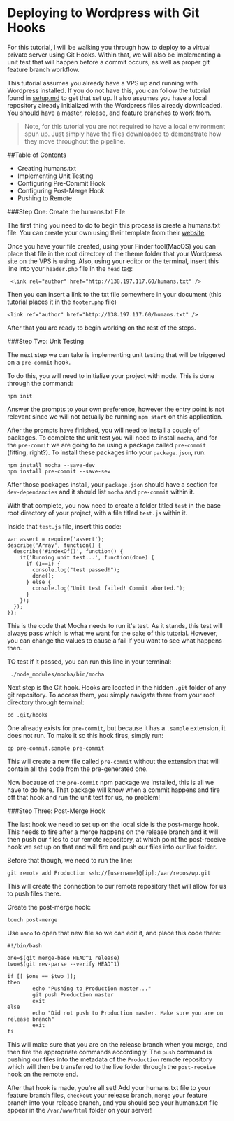 # Deploying to Wordpress with Git Hooks

For this tutorial, I will be walking you through how to deploy to a virtual private server using Git Hooks. Within that, we will also be implementing a unit test that will happen before a commit occurs, as well as proper git feature branch workflow.


This tutorial assumes you already have a VPS up and running with Wordpress installed. If you do not have this, you can follow the tutorial found in [setup.md](https://github.com/ekaneff/dwa_assignmentOne/blob/master/setup.md) to get that set up. It also assumes you have a local repository already initialized with the Wordpress files already downloaded. You should have a master, release, and feature branches to work from. 

>Note, for this tutorial you are not required to have a local environment spun up. Just simply have the files downloaded to demonstrate how they move throughout the pipeline. 

##Table of Contents

* Creating humans.txt
* Implementing Unit Testing
* Configuring Pre-Commit Hook
* Configuring Post-Merge Hook
* Pushing to Remote


<a name="one"></a>
###Step One: Create the humans.txt File

The first thing you need to do to begin this process is create a humans.txt file. You can create your own using their template from their [website](http://humanstxt.org/Standard.html). 

Once you have your file created, using your Finder tool(MacOS) you can place that file in the root directory of the theme folder that your Wordpress site on the VPS is using. Also, using your editor or the terminal, insert this line into your `header.php` file in the `head` tag: 

```shell
 <link rel="author" href="http://138.197.117.60/humans.txt" />
```

Then you can insert a link to the txt file somewhere in your document (this tutorial places it in the `footer.php` file)

```shell
<link ref="author" href="http://138.197.117.60/humans.txt" />
``` 
After that you are ready to begin working on the rest of the steps. 

<a name="two"></a>
###Step Two: Unit Testing

The next step we can take is implementing unit testing that will be triggered on a `pre-commit` hook. 

To do this, you will need to initialize your project with node. This is done through the command: 

```shell
npm init
```
Answer the prompts to your own preference, however the entry point is not relevant since we will not actually be running `npm start` on this application. 

After the prompts have finished, you will need to install a couple of packages. To complete the unit test you will need to install `mocha`, and for the `pre-commit` we are going to be using a package called `pre-commit` (fitting, right?). To install these packages into your `package.json`, run: 

```shell
npm install mocha --save-dev
npm install pre-commit --save-sev
```

After those packages install, your `package.json` should have a section for `dev-dependancies` and it should list `mocha` and `pre-commit` within it. 

With that complete, you now need to create a folder titled `test` in the base root directory of your project, with a file titled `test.js` within it. 

Inside that `test.js` file, insert this code: 

```shell
var assert = require('assert');
describe('Array', function() {
  describe('#indexOf()', function() {
    it('Running unit test...', function(done) {
      if (1==1) {
        console.log("test passed!");
        done();
      } else {
        console.log("Unit test failed! Commit aborted.");
      }
    });
  });
});
```

This is the code that Mocha needs to run it's test. As it stands, this test will always pass which is what we want for the sake of this tutorial. However, you can change the values to cause a fail if you want to see what happens then. 

TO test if it passed, you can run this line in your terminal: 

```shell
 ./node_modules/mocha/bin/mocha
```

Next step is the Git hook. Hooks are located in the hidden `.git` folder of any git repository. To access them, you simply navigate there from your root directory through terminal: 

```shell
cd .git/hooks
```

One already exists for `pre-commit`, but because it has a `.sample` extension, it does not run. To make it so this hook fires, simply run:

```shell
cp pre-commit.sample pre-commit
```

This will create a new file called `pre-commit` without the extension that will contain all the code from the pre-generated one. 

Now because of the `pre-commit` npm package we installed, this is all we have to do here. That package will know when a commit happens and fire off that hook and run the unit test for us, no problem!

<a name="three"></a>
###Step Three: Post-Merge Hook

The last hook we need to set up on the local side is the post-merge hook. This needs to fire after a merge happens on the release branch and it will then push our files to our remote repository, at which point the post-receive hook we set up on that end will fire and push our files into our live folder. 

Before that though, we need to run the line: 

```shell
git remote add Production ssh://[username]@[ip]:/var/repos/wp.git
```

This will create the connection to our remote repository that will allow for us to push files there. 

Create the post-merge hook:

```shell
touch post-merge
```
Use `nano` to open that new file so we can edit it, and place this code there: 

```shell
#!/bin/bash

one=$(git merge-base HEAD^1 release)
two=$(git rev-parse --verify HEAD^1)

if [[ $one == $two ]];
then
        echo "Pushing to Production master..."
        git push Production master
        exit
else
        echo "Did not push to Production master. Make sure you are on release branch"
        exit
fi

```

This will make sure that you are on the release branch when you merge, and then fire the appropriate commands accordingly. The `push` command is pushing our files into the metadata of the `Production` remote repository which will then be transferred to the live folder through the `post-receive` hook on the remote end.

After that hook is made, you're all set! Add your humans.txt file to your feature branch files, `checkout` your release branch, `merge` your feature branch into your release branch, and you should see your humans.txt file appear in the `/var/www/html` folder on your server!

